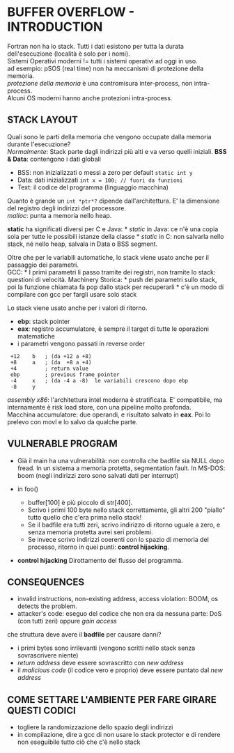# BUFFER OVERFLOW - INTRODUCTION
Fortran non ha lo stack. Tutti i dati esistono per tutta la durata dell'esecuzione (località è solo per i nomi).<br>
Sistemi Operativi moderni != tutti i sistemi operativi ad oggi in uso.<br>
ad esempio: pSOS (real time) non ha meccanismi di protezione della memoria.<br>
*protezione della memoria* è una contromisura inter-process, non intra-process.<br>
Alcuni OS moderni hanno anche protezioni intra-process.<br>

## STACK LAYOUT
Quali sono le parti della memoria che vengono occupate dalla memoria durante l'esecuzione?<br>
*Normalmente*: Stack parte dagli indirizzi più alti e va verso quelli iniziali.
**BSS & Data**: contengono i dati globali
 * BSS: non inizializzati o messi a zero per default			`static int y`
 * Data: dati inizializzati										`int x = 100; // fuori da funzioni`
 * Text: il codice del programma (linguaggio macchina)

Quanto è grande un `int *ptr*?` dipende dall'architettura. E' la dimensione del registro degli indirizzi del processore.<br>
*malloc*: punta a memoria nello heap.

**static** ha significati diversi per C e Java:
	* *static* in Java: ce n'è una copia sola per tutte le possibili istanze della classe
	* *static* in C: non salvarla nello stack, né nello heap, salvala in Data o BSS segment.

Oltre che per le variabili automatiche, lo stack viene usato anche per il passaggio dei parametri.<br>
GCC:
	* I primi parametri li passo tramite dei registri, non tramite lo stack: questioni di velocità.
Machinery Storica:
	* push dei parametri sullo stack, poi la funzione chiamata fa pop dallo stack per recuperarli
	* c'è un modo di compilare con gcc per fargli usare solo stack

Lo stack viene usato anche per i valori di ritorno.

 * **ebp**: stack pointer
 * **eax**: registro accumulatore, è sempre il target di tutte le operazioni matematiche
 * i parametri vengono passati in reverse order
```
 +12	b 	; (da +12 a +8)
 +8     a 	; (da  +8 a +4)
 +4	    	; return value
 ebp  		; previous frame pointer
 -4     x 	; (da -4 a -8)	le variabili crescono dopo ebp
 -8     y
```
*assembly x86*: l'architettura intel moderna è stratificata. E' compatibile, ma internamente è risk load store, con una pipeline molto profonda. <br>
Macchina accumulatore: due operandi, e risultato salvato in **eax**. Poi lo prelevo con movl e lo salvo da qualche parte.

## VULNERABLE PROGRAM
 * Già il main ha una vulnerabilità: non controlla che badfile sia NULL dopo fread.
	In un sistema a memoria protetta, segmentation fault. In MS-DOS: boom (negli indirizzi zero sono salvati dati per interrupt)
 * in foo()
 	* buffer[100] è più piccolo di str[400].
 	* Scrivo i primi 100 byte nello stack correttamente, gli altri 200 "piallo" tutto quello che c'era prima nello stack!
 	* Se il badfile era tutti zeri, scrivo indirizzo di ritorno uguale a zero, e senza memoria protetta avrei seri problemi.
 	* Se invece scrivo indirizzi coerenti con lo spazio di memoria del processo, ritorno in quei punti: **control hijacking**.

 * **control hijacking** Dirottamento del flusso del programma.

## CONSEQUENCES
 * invalid instructions, non-existing address, access violation: BOOM, os detects the problem.
 * attacker's code: eseguo del codice che non era da nessuna parte: DoS (con tutti zeri) oppure *gain access*

che struttura deve avere il **badfile** per causare danni?
 * i primi bytes sono irrilevanti (vengono scritti nello stack senza sovrascrivere niente)
 * *return address* deve essere sovrascritto con *new address*
 * il *malicious code* (il codice vero e proprio) deve essere puntato dal *new address*

## COME SETTARE L'AMBIENTE PER FARE GIRARE QUESTI CODICI
 * togliere la randomizzazione dello spazio degli indirizzi
 * in compilazione, dire a gcc di non usare lo stack protector e di rendere non eseguibile tutto ciò che c'è nello stack